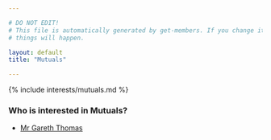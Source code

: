 ```yaml
---

# DO NOT EDIT!
# This file is automatically generated by get-members. If you change it, bad
# things will happen.

layout: default
title: "Mutuals"

---
```


{% include interests/mutuals.md %}

### Who is interested in Mutuals?


* [Mr Gareth Thomas](members/mr-gareth-thomas.html)
